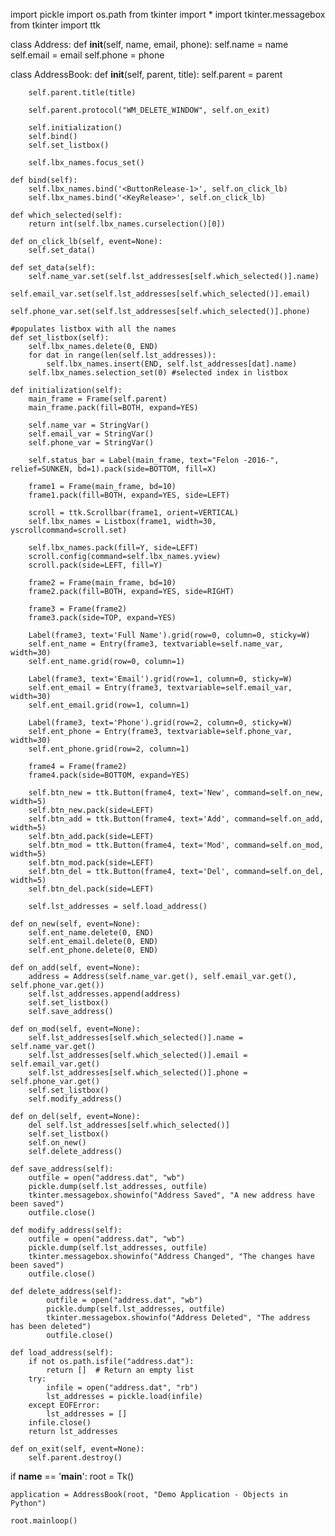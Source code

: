
import pickle
import os.path
from tkinter import *
import tkinter.messagebox
from tkinter import ttk

class Address:
    def __init__(self, name, email, phone):
        self.name = name
        self.email = email
        self.phone = phone

class AddressBook:
    def __init__(self, parent, title):
        self.parent = parent

        self.parent.title(title)

        self.parent.protocol("WM_DELETE_WINDOW", self.on_exit)

        self.initialization()
        self.bind()
        self.set_listbox()

        self.lbx_names.focus_set()

    def bind(self):
        self.lbx_names.bind('<ButtonRelease-1>', self.on_click_lb)
        self.lbx_names.bind('<KeyRelease>', self.on_click_lb)

    def which_selected(self):
        return int(self.lbx_names.curselection()[0])

    def on_click_lb(self, event=None):
        self.set_data()

    def set_data(self):
        self.name_var.set(self.lst_addresses[self.which_selected()].name)
        self.email_var.set(self.lst_addresses[self.which_selected()].email)
        self.phone_var.set(self.lst_addresses[self.which_selected()].phone)

    #populates listbox with all the names
    def set_listbox(self):
        self.lbx_names.delete(0, END)
        for dat in range(len(self.lst_addresses)):
            self.lbx_names.insert(END, self.lst_addresses[dat].name)
        self.lbx_names.selection_set(0) #selected index in listbox

    def initialization(self):
        main_frame = Frame(self.parent)
        main_frame.pack(fill=BOTH, expand=YES)

        self.name_var = StringVar()
        self.email_var = StringVar()
        self.phone_var = StringVar()

        self.status_bar = Label(main_frame, text="Felon -2016-", relief=SUNKEN, bd=1).pack(side=BOTTOM, fill=X)

        frame1 = Frame(main_frame, bd=10)
        frame1.pack(fill=BOTH, expand=YES, side=LEFT)

        scroll = ttk.Scrollbar(frame1, orient=VERTICAL)
        self.lbx_names = Listbox(frame1, width=30, yscrollcommand=scroll.set)

        self.lbx_names.pack(fill=Y, side=LEFT)
        scroll.config(command=self.lbx_names.yview)
        scroll.pack(side=LEFT, fill=Y)

        frame2 = Frame(main_frame, bd=10)
        frame2.pack(fill=BOTH, expand=YES, side=RIGHT)

        frame3 = Frame(frame2)
        frame3.pack(side=TOP, expand=YES)

        Label(frame3, text='Full Name').grid(row=0, column=0, sticky=W)
        self.ent_name = Entry(frame3, textvariable=self.name_var, width=30)
        self.ent_name.grid(row=0, column=1)

        Label(frame3, text='Email').grid(row=1, column=0, sticky=W)
        self.ent_email = Entry(frame3, textvariable=self.email_var, width=30)
        self.ent_email.grid(row=1, column=1)

        Label(frame3, text='Phone').grid(row=2, column=0, sticky=W)
        self.ent_phone = Entry(frame3, textvariable=self.phone_var, width=30)
        self.ent_phone.grid(row=2, column=1)

        frame4 = Frame(frame2)
        frame4.pack(side=BOTTOM, expand=YES)

        self.btn_new = ttk.Button(frame4, text='New', command=self.on_new, width=5)
        self.btn_new.pack(side=LEFT)
        self.btn_add = ttk.Button(frame4, text='Add', command=self.on_add, width=5)
        self.btn_add.pack(side=LEFT)
        self.btn_mod = ttk.Button(frame4, text='Mod', command=self.on_mod, width=5)
        self.btn_mod.pack(side=LEFT)
        self.btn_del = ttk.Button(frame4, text='Del', command=self.on_del, width=5)
        self.btn_del.pack(side=LEFT)

        self.lst_addresses = self.load_address()

    def on_new(self, event=None):
        self.ent_name.delete(0, END)
        self.ent_email.delete(0, END)
        self.ent_phone.delete(0, END)

    def on_add(self, event=None):
        address = Address(self.name_var.get(), self.email_var.get(), self.phone_var.get())
        self.lst_addresses.append(address)
        self.set_listbox()
        self.save_address()

    def on_mod(self, event=None):
        self.lst_addresses[self.which_selected()].name = self.name_var.get()
        self.lst_addresses[self.which_selected()].email = self.email_var.get()
        self.lst_addresses[self.which_selected()].phone = self.phone_var.get()
        self.set_listbox()
        self.modify_address()

    def on_del(self, event=None):
        del self.lst_addresses[self.which_selected()]
        self.set_listbox()
        self.on_new()
        self.delete_address()

    def save_address(self):
        outfile = open("address.dat", "wb")
        pickle.dump(self.lst_addresses, outfile)
        tkinter.messagebox.showinfo("Address Saved", "A new address have been saved")
        outfile.close()

    def modify_address(self):
        outfile = open("address.dat", "wb")
        pickle.dump(self.lst_addresses, outfile)
        tkinter.messagebox.showinfo("Address Changed", "The changes have been saved")
        outfile.close()

    def delete_address(self):
            outfile = open("address.dat", "wb")
            pickle.dump(self.lst_addresses, outfile)
            tkinter.messagebox.showinfo("Address Deleted", "The address has been deleted")
            outfile.close()

    def load_address(self):
        if not os.path.isfile("address.dat"):
            return []  # Return an empty list
        try:
            infile = open("address.dat", "rb")
            lst_addresses = pickle.load(infile)
        except EOFError:
            lst_addresses = []
        infile.close()
        return lst_addresses

    def on_exit(self, event=None):
        self.parent.destroy()
if __name__ == '__main__':
    root = Tk()

    application = AddressBook(root, "Demo Application - Objects in Python")

    root.mainloop()
